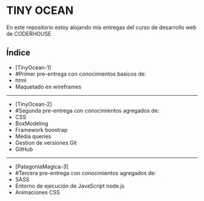 # TINY OCEAN

En este repositorio estoy alojando mis entregas del curso
de desarrollo web de CODERHOUSE

## Índice

- [TinyOcean-1]
- #Primer pre-entrega con conocimientos basicos de:
- html
- Maquetado en wireframes
---------------------------------------------------------------
- [TinyOcean-2]
- #Segunda pre-entrega con conocimientos agregados de:
- CSS
- BoxModeling
- Framework boostrap
- Media queries
- Gestion de versiones Git
- GitHub
----------------------------------------------------------------
- [PatagoniaMagica-3]
- #Tercera pre-entrega con conocimientos agregados de:
- SASS
- Entorno de ejecución de JavaScript node.js
- Animaciones CSS 
